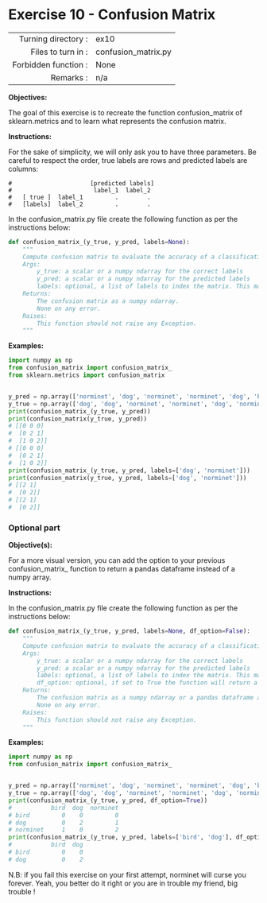  # Exercise 10 - Confusion Matrix

|                         |                         |
| -----------------------:| ----------------------- |
|   Turning directory :   |  ex10                   |
|   Files to turn in :    |  confusion_matrix.py    |
|   Forbidden function :  |  None                   |
|   Remarks :             |  n/a                    |

**Objectives:**

The goal of this exercise is to recreate the function confusion_matrix of sklearn.metrics and to learn what represents the confusion matrix.

**Instructions:**

For the sake of simplicity, we will only ask you to have three parameters.
Be careful to respect the order, true labels are rows and predicted labels are columns:

```
#                      [predicted labels]    
#                       label_1  label_2
#   [ true ]  label_1         .        .
#   [labels]  label_2         .        .
```

In the confusion_matrix.py file create the following function as per the instructions below:
```python
def confusion_matrix_(y_true, y_pred, labels=None):
    """
    Compute confusion matrix to evaluate the accuracy of a classification.
    Args:
        y_true: a scalar or a numpy ndarray for the correct labels
        y_pred: a scalar or a numpy ndarray for the predicted labels
        labels: optional, a list of labels to index the matrix. This may be used to reorder or select a subset of labels. (default=None)
    Returns: 
        The confusion matrix as a numpy ndarray.
        None on any error.
    Raises:
        This function should not raise any Exception.
    """
```

**Examples:**
```python
import numpy as np
from confusion_matrix import confusion_matrix_
from sklearn.metrics import confusion_matrix


y_pred = np.array(['norminet', 'dog', 'norminet', 'norminet', 'dog', 'bird'])
y_true = np.array(['dog', 'dog', 'norminet', 'norminet', 'dog', 'norminet'])
print(confusion_matrix_(y_true, y_pred))
print(confusion_matrix(y_true, y_pred))
# [[0 0 0]
#  [0 2 1]
#  [1 0 2]]
# [[0 0 0]
#  [0 2 1]
#  [1 0 2]]
print(confusion_matrix_(y_true, y_pred, labels=['dog', 'norminet']))
print(confusion_matrix(y_true, y_pred, labels=['dog', 'norminet']))
# [[2 1]
#  [0 2]]
# [[2 1]
#  [0 2]]
```

### Optional part

**Objective(s):**

For a more visual version, you can add the option to your previous confusion_matrix_ function to return a pandas dataframe instead of a numpy array.

**Instructions:**

In the confusion_matrix.py file create the following function as per the instructions below:
```python
def confusion_matrix_(y_true, y_pred, labels=None, df_option=False):
    """
    Compute confusion matrix to evaluate the accuracy of a classification.
    Args:
        y_true: a scalar or a numpy ndarray for the correct labels
        y_pred: a scalar or a numpy ndarray for the predicted labels
        labels: optional, a list of labels to index the matrix. This may be used to reorder or select a subset of labels. (default=None)
        df_option: optional, if set to True the function will return a pandas dataframe instead of a numpy array. (default=False)
    Returns: 
        The confusion matrix as a numpy ndarray or a pandas dataframe according to df_option value.
        None on any error.
    Raises:
        This function should not raise any Exception.
    """
```

**Examples:**
```python
import numpy as np
from confusion_matrix import confusion_matrix_


y_pred = np.array(['norminet', 'dog', 'norminet', 'norminet', 'dog', 'bird'])
y_true = np.array(['dog', 'dog', 'norminet', 'norminet', 'dog', 'norminet'])
print(confusion_matrix_(y_true, y_pred, df_option=True))
#           bird  dog  norminet
# bird         0    0         0
# dog          0    2         1
# norminet     1    0         2
print(confusion_matrix_(y_true, y_pred, labels=['bird', 'dog'], df_option=True))
#           bird  dog
# bird         0    0
# dog          0    2
```

N.B: if you fail this exercise on your first attempt, norminet will curse you forever. Yeah, you better do it right or you are in trouble my friend, big trouble !
